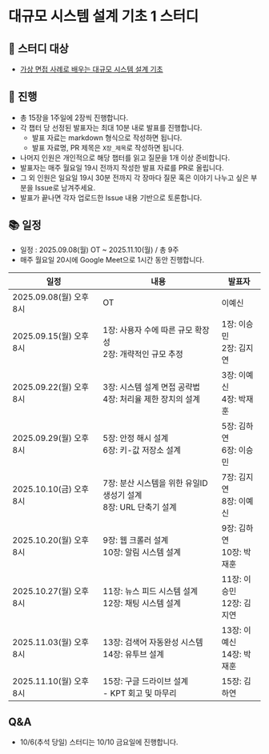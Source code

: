 
# 대규모 시스템 설계 기초 1 스터디

## 📖 스터디 대상

- [가상 면접 사례로 배우는 대규모 시스템 설계 기초](https://product.kyobobook.co.kr/detail/S000001033116)

## 📆 진행

- 총 15장을 1주일에 2장씩 진행합니다.
- 각 챕터 당 선정된 발표자는 최대 10분 내로 발표를 진행합니다.
  - 발표 자료는 markdown 형식으로 작성하면 됩니다.
  - 발표 자료명, PR 제목은 `X장_제목`로 작성하면 됩니다.
- 나머지 인원은 개인적으로 해당 챕터를 읽고 질문을 1개 이상 준비합니다. 
- 발표자는 매주 월요일 19시 전까지 작성한 발표 자료를 PR로 올립니다.
- 그 외 인원은 일요일 19시 30분 전까지 각 장마다 질문 혹은 이야기 나누고 싶은 부분을 Issue로 남겨주세요.
- 발표가 끝나면 각자 업로드한 Issue 내용 기반으로 토론합니다. 

## 📚 일정

- 일정 : 2025.09.08(월) OT ~ 2025.11.10(월) / 총 9주
- 매주 월요일 20시에 Google Meet으로 1시간 동안 진행합니다.

| 일정                    | 내용                                                               | 발표자                       |
| ----------------------- | ------------------------------------------------------------------ | ---------------------------- |
| 2025.09.08(월) 오후 8시 | OT                                                                 | 이예신                       |
| 2025.09.15(월) 오후 8시 | 1장: 사용자 수에 따른 규모 확장성<br>2장: 개략적인 규모 추정       | 1장: 이승민<br>2장: 김지연   |
| 2025.09.22(월) 오후 8시 | 3장: 시스템 설계 면접 공략법<br>4장: 처리율 제한 장치의 설계       | 3장: 이예신<br>4장: 박재훈   |
| 2025.09.29(월) 오후 8시 | 5장: 안정 해시 설계<br>6장: 키-값 저장소 설계                      | 5장: 김하연<br>6장: 이승민   |
| 2025.10.10(금) 오후 8시 | 7장: 분산 시스템을 위한 유일ID 생성기 설계<br>8장: URL 단축기 설계 | 7장: 김지연<br>8장: 이예신   |
| 2025.10.20(월) 오후 8시 | 9장: 웹 크롤러 설계<br>10장: 알림 시스템 설계                      | 9장: 김하연<br>10장: 박재훈  |
| 2025.10.27(월) 오후 8시 | 11장: 뉴스 피드 시스템 설계<br>12장: 채팅 시스템 설계              | 11장: 이승민<br>12장: 김지연 |
| 2025.11.03(월) 오후 8시 | 13장: 검색어 자동완성 시스템<br>14장: 유투브 설계                  | 13장: 이예신<br>14장: 박재훈 | 금 |
| 2025.11.10(월) 오후 8시 | 15장: 구글 드라이브 설계<br>- KPT 회고 및 마무리                   | 15장: 김하연                 |


## Q&A

- 10/6(추석 당일) 스터디는 10/10 금요일에 진행합니다.

